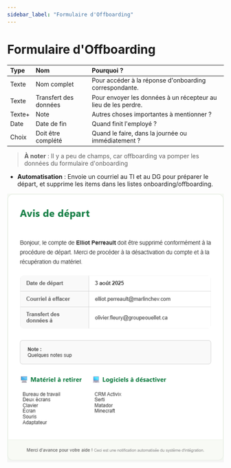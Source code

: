 ```yaml
---
sidebar_label: "Formulaire d'Offboarding"
---
```


# Formulaire d'Offboarding

| Type    | Nom                  | Pourquoi ?                                                   |
| :------ | :------------------- | :----------------------------------------------------------- |
| Texte   | Nom complet          | Pour accéder à la réponse d'onboarding correspondante.       |
| Texte   | Transfert des données | Pour envoyer les données à un récepteur au lieu de les perdre. |
| Texte+  | Note                 | Autres choses importantes à mentionner ?                     |
| Date    | Date de fin          | Quand finit l'employé ?                                      |
| Choix   | Doit être complété   | Quand le faire, dans la journée ou immédiatement ?           |

> **À noter** : Il y a peu de champs, car offboarding va pomper les données du formulaire d'onboarding

* **Automatisation** : Envoie un courriel au TI et au DG pour préparer le départ, et supprime les items dans les listes onboarding/offboarding. 

![Exemple d'email d'offboarding](/img/email-offboarding.png) 